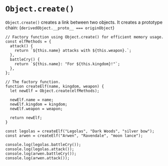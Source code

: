 # `Object.create()`

`Object.create()` creates a link between two objects. It creates a prototype chain: (`derivedObject.__proto__ === originObject`)

```
// Factory function using Object.create() for efficient memory usage.
const elfMethods = {
  attack() {
    return `${this.name} attacks with ${this.weapon}.`;
  },
  battleCry() {
    return `${this.name}: "For ${this.kingdom}!"`;
  },
};

// The factory function.
function createElf(name, kingdom, weapon) {
  let newElf = Object.create(elfMethods);
  
  newElf.name = name;
  newElf.kingdom = kingdom;
  newElf.weapon = weapon;
  
  return newElf;
}

const legolas = createElf("Legolas", "Dark Woods", "silver bow");
const arwen = createElf("Arwen", "Ravendale", "moon lance");

console.log(legolas.battleCry());
console.log(legolas.attack());
console.log(arwen.battleCry());
console.log(arwen.attack());
```
